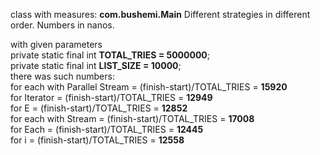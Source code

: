 class with measures: <b>com.bushemi.Main</b>
Different strategies in different order. Numbers in nanos.

with given parameters <br/>
    private static final int <b>TOTAL_TRIES = 5000000</b>;<br/>
    private static final int <b>LIST_SIZE = 10000</b>;<br/>
there was such numbers:<br/>
for each with Parallel Stream = (finish-start)/TOTAL_TRIES = <b>15920</b><br/>
for Iterator = (finish-start)/TOTAL_TRIES = <b>12949</b><br/>
for E = (finish-start)/TOTAL_TRIES = <b>12852</b><br/>
for each with Stream = (finish-start)/TOTAL_TRIES = <b>17008</b><br/>
for Each = (finish-start)/TOTAL_TRIES = <b>12445</b><br/>
for i = (finish-start)/TOTAL_TRIES = <b>12558</b><br/>